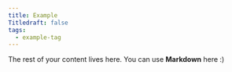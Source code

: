 ```yaml
---
title: Example 
Titledraft: false
tags: 
  - example-tag
--- 
```


The rest of your content lives here. You can use **Markdown** here :)